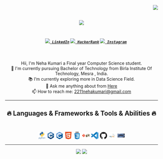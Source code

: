 <!--<h1 align="center">Hi <img src="https://raw.githubusercontent.com/ABSphreak/ABSphreak/master/gifs/Hi.gif" width="30px">, I'm Neha Kumari</h1>


<p align="left"> <img src="https://komarev.com/ghpvc/?username=neha07kumari&label=Profile%20views&color=0e75b6&style=flat" alt="neha07kumari" /> </p>
<img align="right" width=300px alt="Unicorn" src="https://media.giphy.com/media/3ohs4BSacFKI7A717y/giphy.gif" />

<img src="https://media.giphy.com/media/ObNTw8Uzwy6KQ/giphy.gif" width="30px">&nbsp;***Talking about Personal Stuffs...***
-->
<img align="right" src="https://visitor-badge.laobi.icu/badge?page_id=neha07kumari.neha07kumari">

<h1 align="center">
  <a href="https://git.io/typing-svg">
    <img src="https://readme-typing-svg.herokuapp.com/?lines=Hello,folks!!👋;I'm+Neha+Kumari....;Nice+to+meet+you!&center=true&size=30">
  </a>
</h1>

<h5 align="center">
  <code>
    <a href="https://www.linkedin.com/in/neha-kumari-09415a16b/" title="LinkedIn Profile"><img width="22" src="https://cdn2.iconfinder.com/data/icons/social-media-2285/512/1_Linkedin_unofficial_colored_svg-512.png"> LinkedIn</a></code>
  <code><a href="https://twitter.com/Neha_kumari_7" title="Twitter Profile"><img width="22" src="https://cdn2.iconfinder.com/data/icons/social-media-2285/512/1_Twitter3_colored_svg-512.png"> HackerRank</a></code>
  <code><a href="https://www.instagram.com/neha7_kashyap/" title="Instagram Profile"><img width="22" src="https://cdn2.iconfinder.com/data/icons/social-media-2285/512/1_Instagram_colored_svg_1-512.png"> Instagram</a></code>
</h5>
<br>
<p align="center">
  Hii, I'm Neha Kumari a Final year Computer Science student.
  <br>
  🔬 I'm currently pursuing Bachelor of Technology from Birla Institute Of Technology, Mesra , India.
  <br>
  📚 I’m currently exploring more in Data Science Field.
  <br>
  💬 Ask me anything about from <a href="https://github.com/neha07kumari/neha07kumari/issues" title="Issues">Here</a>
  <br>
  📫 How to reach me: <a href="mailto: 2211nehakumari@gmail.com">2211nehakumari@gmail.com</a>
</p>

<hr>
<h2 align="center">🔥 Languages & Frameworks & Tools & Abilities 🔥</h2>
<br>
<p align="center">
  <code><img title="Python" height="25" src="https://raw.githubusercontent.com/devicons/devicon/master/icons/python/python-original-wordmark.svg"></code>
  <code><img title="C++" height="25" src="https://raw.githubusercontent.com/github/explore/80688e429a7d4ef2fca1e82350fe8e3517d3494d/topics/cpp/cpp.png"></code>
  <code><img title="C" height="25" src="https://raw.githubusercontent.com/devicons/devicon/2ae2a900d2f041da66e950e4d48052658d850630/icons/c/c-original.svg"></code>
  <!--<code><img title="Problem Solving" height="25" src=""></code>-->
  <code><img title="HTML5" height="25" src="https://raw.githubusercontent.com/devicons/devicon/2ae2a900d2f041da66e950e4d48052658d850630/icons/html5/html5-original.svg"></code>
  <code><img title="CSS" height="25" src="https://raw.githubusercontent.com/devicons/devicon/master/icons/css3/css3-original-wordmark.svg"></code>
  <code><img title="Git" height="25" src="https://raw.githubusercontent.com/github/explore/80688e429a7d4ef2fca1e82350fe8e3517d3494d/topics/git/git.png"></code>
  <code><img title="Visual Studio Code" height="25" src="https://raw.githubusercontent.com/devicons/devicon/2ae2a900d2f041da66e950e4d48052658d850630/icons/vscode/vscode-original.svg"></code>
  <!--<code><img title="Microsoft Visual Studio" height="25" src=""></code>-->
  <code><img title="GitHub" height="25" src="https://raw.githubusercontent.com/devicons/devicon/2ae2a900d2f041da66e950e4d48052658d850630/icons/github/github-original.svg"></code>
  <code><img title="MySQL" height="25" src="https://raw.githubusercontent.com/github/explore/80688e429a7d4ef2fca1e82350fe8e3517d3494d/topics/mysql/mysql.png"></code>
  <!--<code><img title="Data Structures" height="25" src=""></code>
  <code><img title="Algorithm" height="25" src=""></code>
  <code><img title="Machine Learning" height="25" src=""></code>-->
  <code><img title="PHP" height="25" src="https://raw.githubusercontent.com/devicons/devicon/2ae2a900d2f041da66e950e4d48052658d850630/icons/php/php-original.svg"></code>
</p>
<hr>
<!---
<h2 align="center">⚡ Stats ⚡</h2>
<br>
<p align=center>
  <div align=center>
    <a href="https://github.com/denvercoder1/github-readme-streak-stats" title="Go to Source">
      <img align="left" width=396 src="https://github-readme-streak-stats.herokuapp.com/?user=neha07kumari&theme=react&border=61dafb&hide_border=true" alt="neha07kumari" />
    </a>
    <a href="https://github.com/anuraghazra/github-readme-stats" title="Go to Source">
      <img align="right" width=396 src="https://github-readme-stats.vercel.app/api?username=neha07kumari&show_icons=true&theme=react&border_color=61dafb&hide_border=true" />
    </a>
    </p>
 <!-- </div>
  <br><br><br><br><br><br><br><br><br>
 <div align=center>
    <a href="https://github.com/anuraghazra/github-readme-stats">
      <img width=325 align="center" src="https://github-readme-stats.vercel.app/api/top-langs/?username=neha07kumari&hide=c%23,Python,C++,C,HTML,CSS,JavaScript%2b%2b,Cuda&title_color=61dafb&text_color=ffffff&icon_color=61dafb&bg_color=20232a&langs_count=8&layout=compact&border_color=61dafb&hide_border=true" />
    </a>
  </div>
  <br>
  <!--<img src="https://activity-graph.herokuapp.com/graph?username=neha07kumari&theme=react-dark&bg_color=20232a&hide_border=true" width="100%"/>
</p>

<hr>

<h2 align="center">👨‍💻 Repositories 👨‍💻</h2>

<!---<div width="100%" align="center">
  <a align="left" href="https://github.com/zumrudu-anka/Algorithms" title="Algorithms"><img align="left" height="115" src="https://github-readme-stats.vercel.app/api/pin/?username=zumrudu-anka&repo=Algorithms&theme=react&border_color=61dafb&border_radius=10"></a><a align="right" href="https://github.com/zumrudu-anka/DataStructures" title="Data Structures"><img align="right" height="115" src="https://github-readme-stats.vercel.app/api/pin/?username=zumrudu-anka&repo=DataStructures&theme=react&border_color=61dafb&border_radius=10"></a>
</div>
<br/><br/><br/><br/><br/><br/>
<div width="100%" align="center">
  <a align="left" href="https://github.com/zumrudu-anka/Turkce-Heceleme-CPP" title="Turkce-Heceleme-CPP"><img align="left" height="115" src="https://github-readme-stats.vercel.app/api/pin/?username=zumrudu-anka&repo=Turkce-Heceleme-CPP&theme=react&border_color=61dafb&border_radius=10"></a>
  <a align="right" href="https://github.com/zumrudu-anka/CopyMoveForgeryDetectionWithDCT" title="Copy&Move Forgery Detection With DCT"><img align="right" height="115" src="https://github-readme-stats.vercel.app/api/pin/?username=zumrudu-anka&repo=CopyMoveForgeryDetectionWithDCT&theme=react&border_color=61dafb&border_radius=10"></a>
</div>
<br/><br/><br/><br/><br/><br/>
<div width="100%" align="center">
  <a align="left" href="https://github.com/zumrudu-anka/cpp-openmp-needleman-wunsch" title="Needleman Wunsch Algorithm With OpenMP"><img align="left" height="115" src="https://github-readme-stats.vercel.app/api/pin/?username=zumrudu-anka&repo=cpp-openmp-needleman-wunsch&theme=react&border_color=61dafb&border_radius=10"></a>
  <a align="right" href="https://github.com/zumrudu-anka/cpp-artificial-neural-networks" title="Artificial Neural Networks"><img align="right" height="115" src="https://github-readme-stats.vercel.app/api/pin/?username=zumrudu-anka&repo=cpp-artificial-neural-networks&theme=react&border_color=61dafb&border_radius=10"></a>
</div>
<br/><br/><br/><br/><br/><br/>
<div width="100%" align="center">
  <a align="left" href="https://github.com/zumrudu-anka/javascript-minesweeper" title="Minesweeper"><img align="left" height="115" src="https://github-readme-stats.vercel.app/api/pin/?username=zumrudu-anka&repo=javascript-minesweeper&theme=react&border_color=61dafb&border_radius=10"></a>
  <a align="right" href="https://github.com/zumrudu-anka/KTU-TraditionalComputerOlympics-2019" title="KTU Traditional Computer Olympics 2019-2020"><img align="right" height="115" src="https://github-readme-stats.vercel.app/api/pin/?username=zumrudu-anka&repo=KTU-TraditionalComputerOlympics-2019&theme=react&border_color=61dafb&border_radius=10"></a>
</div>
<br><br><br><br><br><br>
<h4 align="center">
  <a href="https://github.com/neha07kumari?tab=repositories" title="Show Repositories">🔎 Click to view ALL 🔍</a>
</h4>--->
    
<p align="center">
  <img src ="https://github-readme-stats.vercel.app/api?username=neha07kumari&show_icons=true&count_private=true&theme=darcula&hide_border=true&hide=issues,contribs&bg_color=00000000">
<!--  <img src ="https://github-readme-stats.vercel.app/api/top-langs/?username=neha07kumari&layout=compact&hide_border=true&theme=darcula&bg_color=00000000&langs_count=6&hide=jupyter%20notebook,Python,C++,HTML,CSS,JavaScript">-->
  <img src ="https://github-readme-streak-stats.herokuapp.com?user=neha07kumari&theme=darcula&hide_border=true&background=FFFFFF00">
  <br>
</p>





